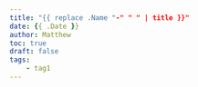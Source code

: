 ```yaml
---
title: "{{ replace .Name "-" " " | title }}"
date: {{ .Date }}
author: Matthew
toc: true
draft: false
tags: 
    - tag1
---
```


